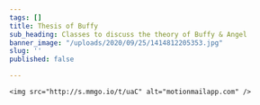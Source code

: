 ```yaml
---
tags: []
title: Thesis of Buffy
sub_heading: Classes to discuss the theory of Buffy & Angel
banner_image: "/uploads/2020/09/25/1414812205353.jpg"
slug: ''
published: false

---
```

    <img src="http://s.mmgo.io/t/uaC" alt="motionmailapp.com" />